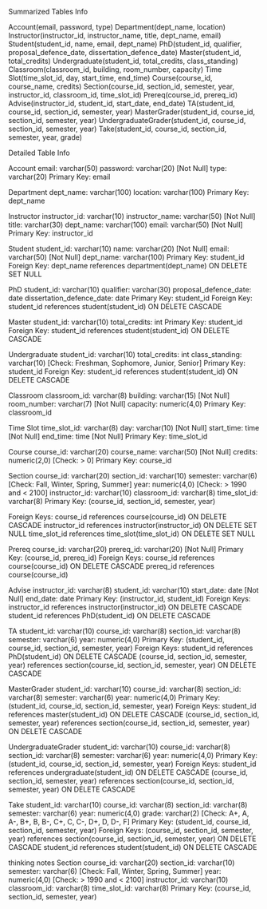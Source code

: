 Summarized Tables Info

Account(email, password, type)
Department(dept_name, location)
Instructor(instructor_id, instructor_name, title, dept_name, email)
Student(student_id, name, email, dept_name)
PhD(student_id, qualifier, proposal_defence_date, dissertation_defence_date)
Master(student_id, total_credits)
Undergraduate(student_id, total_credits, class_standing)
Classroom(classroom_id, building, room_number, capacity)
Time Slot(time_slot_id, day, start_time, end_time)
Course(course_id, course_name, credits)
Section(course_id, section_id, semester, year, instructor_id, classroom_id, time_slot_id)
Prereq(course_id, prereq_id)
Advise(instructor_id, student_id, start_date, end_date)
TA(student_id, course_id, section_id, semester, year)
MasterGrader(student_id, course_id, section_id, semester, year)
UndergraduateGrader(student_id, course_id, section_id, semester, year)
Take(student_id, course_id, section_id, semester, year, grade)

Detailed Table Info

Account
email: varchar(50)
password: varchar(20) [Not Null]
type: varchar(20)
Primary Key: email

Department
dept_name: varchar(100)
location: varchar(100)
Primary Key: dept_name

Instructor
instructor_id: varchar(10)
instructor_name: varchar(50) [Not Null]
title: varchar(30)
dept_name: varchar(100)
email: varchar(50) [Not Null]
Primary Key: instructor_id

Student
student_id: varchar(10)
name: varchar(20) [Not Null]
email: varchar(50) [Not Null]
dept_name: varchar(100)
Primary Key: student_id
Foreign Key: dept_name references department(dept_name) ON DELETE SET NULL

PhD
student_id: varchar(10)
qualifier: varchar(30)
proposal_defence_date: date
dissertation_defence_date: date
Primary Key: student_id
Foreign Key: student_id references student(student_id) ON DELETE CASCADE

Master
student_id: varchar(10)
total_credits: int
Primary Key: student_id
Foreign Key: student_id references student(student_id) ON DELETE CASCADE

Undergraduate
student_id: varchar(10)
total_credits: int
class_standing: varchar(10) [Check: Freshman, Sophomore, Junior, Senior]
Primary Key: student_id
Foreign Key: student_id references student(student_id) ON DELETE CASCADE

Classroom
classroom_id: varchar(8)
building: varchar(15) [Not Null]
room_number: varchar(7) [Not Null]
capacity: numeric(4,0)
Primary Key: classroom_id

Time Slot
time_slot_id: varchar(8)
day: varchar(10) [Not Null]
start_time: time [Not Null]
end_time: time [Not Null]
Primary Key: time_slot_id

Course
course_id: varchar(20)
course_name: varchar(50) [Not Null]
credits: numeric(2,0) [Check: > 0]
Primary Key: course_id

Section
course_id: varchar(20)
section_id: varchar(10)
semester: varchar(6) [Check: Fall, Winter, Spring, Summer]
year: numeric(4,0) [Check: > 1990 and < 2100]
instructor_id: varchar(10)
classroom_id: varchar(8)
time_slot_id: varchar(8)
Primary Key: (course_id, section_id, semester, year)

Foreign Keys:
course_id references course(course_id) ON DELETE CASCADE
instructor_id references instructor(instructor_id) ON DELETE SET NULL
time_slot_id references time_slot(time_slot_id) ON DELETE SET NULL

Prereq
course_id: varchar(20)
prereq_id: varchar(20) [Not Null]
Primary Key: (course_id, prereq_id)
Foreign Keys:
course_id references course(course_id) ON DELETE CASCADE
prereq_id references course(course_id)

Advise
instructor_id: varchar(8)
student_id: varchar(10)
start_date: date [Not Null]
end_date: date
Primary Key: (instructor_id, student_id)
Foreign Keys:
instructor_id references instructor(instructor_id) ON DELETE CASCADE
student_id references PhD(student_id) ON DELETE CASCADE

TA
student_id: varchar(10)
course_id: varchar(8)
section_id: varchar(8)
semester: varchar(6)
year: numeric(4,0)
Primary Key: (student_id, course_id, section_id, semester, year)
Foreign Keys:
student_id references PhD(student_id) ON DELETE CASCADE
(course_id, section_id, semester, year) references section(course_id, section_id, semester, year) ON DELETE CASCADE

MasterGrader
student_id: varchar(10)
course_id: varchar(8)
section_id: varchar(8)
semester: varchar(6)
year: numeric(4,0)
Primary Key: (student_id, course_id, section_id, semester, year)
Foreign Keys:
student_id references master(student_id) ON DELETE CASCADE
(course_id, section_id, semester, year) references section(course_id, section_id, semester, year) ON DELETE CASCADE

UndergraduateGrader
student_id: varchar(10)
course_id: varchar(8)
section_id: varchar(8)
semester: varchar(6)
year: numeric(4,0)
Primary Key: (student_id, course_id, section_id, semester, year)
Foreign Keys:
student_id references undergraduate(student_id) ON DELETE CASCADE
(course_id, section_id, semester, year) references section(course_id, section_id, semester, year) ON DELETE CASCADE

Take
student_id: varchar(10)
course_id: varchar(8)
section_id: varchar(8)
semester: varchar(6)
year: numeric(4,0)
grade: varchar(2) [Check: A+, A, A-, B+, B, B-, C+, C, C-, D+, D, D-, F]
Primary Key: (student_id, course_id, section_id, semester, year)
Foreign Keys:
(course_id, section_id, semester, year) references section(course_id, section_id, semester, year) ON DELETE CASCADE
student_id references student(student_id) ON DELETE CASCADE








thinking notes
Section
course_id: varchar(20)
section_id: varchar(10)
semester: varchar(6) [Check: Fall, Winter, Spring, Summer]
year: numeric(4,0) [Check: > 1990 and < 2100]
instructor_id: varchar(10)
classroom_id: varchar(8)
time_slot_id: varchar(8)
Primary Key: (course_id, section_id, semester, year)